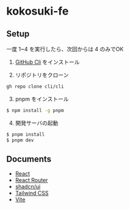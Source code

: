 # kokosuki-fe

## Setup
一度 1~4 を実行したら、次回からは 4 のみでOK

1. [GitHub Cli](https://github.com/cli/cli) をインストール

2. リポジトリをクローン
```bash
gh repo clone cli/cli
```

3. pnpm をインストール
```bash
$ npm install -g pnpm
```

4. 開発サーバの起動
```bash
$ pnpm install 
$ pnpm dev
```

## Documents

- [React](https://ja.react.dev/reference/react)
- [React Router](https://reactrouter.com/en/main/)
- [shadcn/ui](https://ui.shadcn.com/docs/)
- [Tailwind CSS](https://tailwindcss.com/docs/installation)
- [Vite](https://vitejs.dev/guide/)
